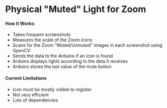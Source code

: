 # Physical "Muted" Light for Zoom

#### How It Works:
- Takes frequent screenshots
- Measures the scale of the Zoom icons
- Scans for the Zoom "Muted/Unmuted" images in each screenshot using OpenCV
- Sends the data to the Arduino if an icon is found
- Arduino displays lights according to the data it receives
- Arduino stores the last value of the mute button


#### Current Limitations
- Icon must be mostly visible to register
- Not very efficient
- Lots of dependencies
